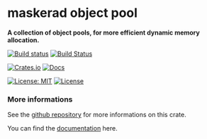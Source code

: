 maskerad object pool
========================
**A collection of object pools, for more efficient dynamic memory allocation.**

[![Build status](https://ci.appveyor.com/api/projects/status/cda7vb6lc6uqjn3t?svg=true)](https://ci.appveyor.com/project/Malkaviel/maskerad-memory-allocator)
[![Build Status](https://travis-ci.org/Maskerad-rs/Maskerad_object_pool.svg?branch=master)](https://travis-ci.org/Maskerad-rs/Maskerad_object_pool)

[![Crates.io](https://img.shields.io/crates/v/maskerad_object_pool.svg)](https://crates.io/crates/maskerad_object_pool) [![Docs](https://docs.rs/maskerad_object_pool/badge.svg)](https://docs.rs/maskerad_object_pool)

[![License: MIT](https://img.shields.io/badge/License-MIT-yellow.svg)](https://opensource.org/licenses/MIT) [![License](https://img.shields.io/badge/License-Apache%202.0-blue.svg)](https://opensource.org/licenses/Apache-2.0)

### More informations

See the [github repository](https://github.com/Maskerad-rs/Maskerad_object_pool) for more informations on this crate.

You can find the [documentation](https://docs.rs/maskerad_object_pool) here.
